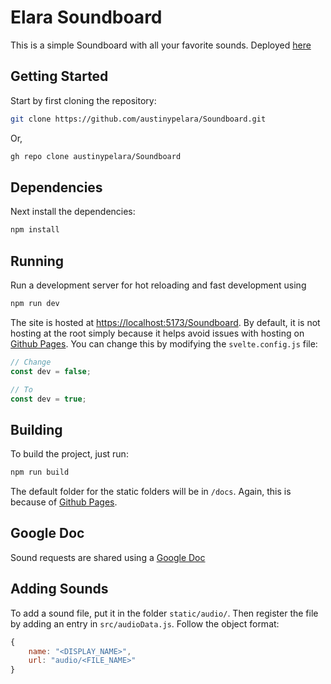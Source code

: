 # Elara Soundboard

This is a simple Soundboard with all your favorite sounds. Deployed [here](https://austinypelara.github.io/Soundboard/)

## Getting Started

Start by first cloning the repository:

```bash
git clone https://github.com/austinypelara/Soundboard.git
```

Or,

```bash
gh repo clone austinypelara/Soundboard
```

## Dependencies

Next install the dependencies:

```bash
npm install
```

## Running

Run a development server for hot reloading and fast development using

```bash
npm run dev
```

The site is hosted at [https://localhost:5173/Soundboard](https://localhost:5173/Soundboard). By default, it is not hosting at the root simply because it helps avoid issues with hosting on [Github Pages](https://pages.github.com/). You can change this by modifying the `svelte.config.js` file:

```js
// Change
const dev = false;

// To
const dev = true;
```

## Building

To build the project, just run:

```bash
npm run build
```

The default folder for the static folders will be in `/docs`. Again, this is because of [Github Pages](https://pages.github.com/).

## Google Doc

Sound requests are shared using a [Google Doc](https://docs.google.com/document/d/11wCm-20Ir14VRIptK9lP7PltSVHJ6vWGuFAXpoEYHXA/edit)

## Adding Sounds

To add a sound file, put it in the folder `static/audio/`. Then register the file by adding an entry in `src/audioData.js`. Follow the object format:

```js
{
    name: "<DISPLAY_NAME>",
    url: "audio/<FILE_NAME>"
}
```